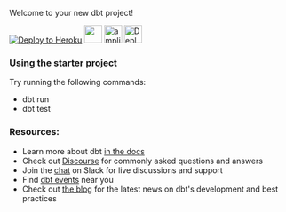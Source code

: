 Welcome to your new dbt project!

[![Deploy to Heroku](https://www.herokucdn.com/deploy/button.png)](https://heroku.com/deploy) 
[<img src="https://deploy.cloud.run/button.svg" height="32">](https://deploy.cloud.run)
[<img src="https://oneclick.amplifyapp.com/button.svg" height="32" alt="amplifybutton">](https://console.aws.amazon.com/amplify/home#/deploy?repo=https://github.com/metriql/metriql-public-demo)
[<img src="https://www.deploytodo.com/do-btn-blue.svg" height="32" alt="Deploy to DigitalOcean">](https://cloud.digitalocean.com/apps/new?repo=https://github.com/metriql/metriql-public-demo/tree/main)

### Using the starter project

Try running the following commands:
- dbt run
- dbt test


### Resources:
- Learn more about dbt [in the docs](https://docs.getdbt.com/docs/introduction)
- Check out [Discourse](https://discourse.getdbt.com/) for commonly asked questions and answers
- Join the [chat](http://slack.getdbt.com/) on Slack for live discussions and support
- Find [dbt events](https://events.getdbt.com) near you
- Check out [the blog](https://blog.getdbt.com/) for the latest news on dbt's development and best practices
